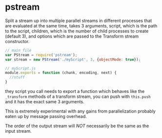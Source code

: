 pstream
====

Split a stream up into multiple parallel streams in different processes that are evaluated at the same time, takes 3 arguments, script, which is the path to the script, children, which is the number of child processes to create (default 3), and options which are passed to the Transform stream constructor.

```javascript
// main file
var PStream = require('pstream');
var stream = new PStream('./myScript', 3, {objectMode: true});

// myScript.js
module.exports = function (chunk, encoding, next) {
  //stuff
}
```

they script you call needs to export a function which behaves like the `_transform` methods of a transform stream, you can push with `this.push` and it has the exact same 3 arguments.

This is extremely experimental with any gains from parallelization probably eaten up by message passing overhead.

The order of the output stream will *NOT* necessarily be the same as the input stream.